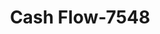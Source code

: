---
f_zip-code: 90621
f_state-code: CA
title: Cash Flow-7548
f_phone: 714-670-1922
f_city-only: Buena Park
f_address: 8214 Commonwealth Avenue Buena Park
f_location-unique-id: '7548'
slug: cash-flow-7548
updated-on: '2024-05-30T13:46:58.046Z'
created-on: '2024-05-30T13:36:59.803Z'
published-on: '2024-05-30T13:54:32.469Z'
f_city-state: cms/city/buena-park-ca.md
f_company: cms/company/cash-flow.md
f_state: cms/state/california.md
layout: '[payday-loan].html'
tags: payday-loan
---